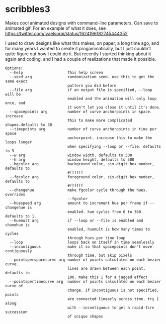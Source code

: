 # scribbles3
Makes cool animated designs with command-line parameters. Can save to animated gif. 
For an example of what it does, see https://twitter.com/iyaelsorai/status/1624196182745444352 

I used to draw designs like what this makes, on paper, a long time ago, and for many years I wanted to create it progammatically, but I just couldn't quite figure out how I could do it. But recently I started thinking about it again and coding, and I had a couple of realizations that made it possible.

```
Options:
  --help                    This help screen
  --seed arg                randomization seed. use this to get the same exact
                            pattern you did before
  --file arg                if an output file is specified, --loop will be
                            enabled and the animation will only loop once, and
                            it won't let you close it until it's done.
  --spacepoints arg         number of curve anchorpoints in space. increase
                            this to make more complicated shapes.defaults to 30
  --timepoints arg          number of curve anchorpoints in time per space
                            anchorpoint. increase this to make the loops longer
                            when specifying --loop or --file. defaults to 5
  --w arg                   window width, defaults to 500
  --h arg                   window height, defaults to 500
  --bgcolor arg             background color, six-digit hex number, defaults to
                            #ffffff
  --fgcolor arg             foreground color, six-digit hex number, defaults to
                            #ffffff
  --changehue               make fgcolor cycle through the hues. overrides
                            --fgcolor
  --huespeed arg            amount to increment hue per frame if --changehue is
                            enabled. hue cycles from 0 to 360. defaults to 1.
  --huemult arg             if --loop or --file is enabled and chanehue is
                            enabled, huemult is how many times to cycles
                            through hues per time loop
  --loop                    loops back on itself in time seamlessly
  --incontiguous            make it so that spacepoints don't move contiguously
                            through time, but skip pixels
  --pointsperspacecurve arg number of points calculated on each bezier curve.
                            lines are drawn between each point. defaults to
                            100. make this 1 for a jagged effect
  --pointspertimecurve arg  number of points calculated on each bezier curve of
                            change. if incontiguous is not specified, points
                            are connected linearly across time. try 1 along
                            with --incontiguous to get a rapid-fire succession
                            of unique shapes
```
